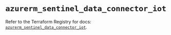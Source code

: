 # `azurerm_sentinel_data_connector_iot`

Refer to the Terraform Registry for docs: [`azurerm_sentinel_data_connector_iot`](https://registry.terraform.io/providers/hashicorp/azurerm/4.25.0/docs/resources/sentinel_data_connector_iot).
